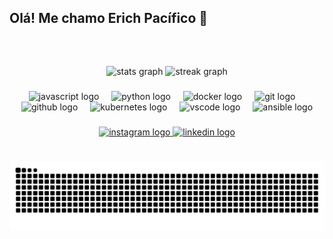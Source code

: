 <h2 align="left">Olá! Me chamo Erich Pacífico 🌊</h2>

###

<br clear="both">

<h5 align="left"></h5>

###

<div align="center">
  <img src="https://github-readme-stats.vercel.app/api?username=erichpacifico10&hide_title=false&hide_rank=false&show_icons=true&include_all_commits=true&count_private=false&disable_animations=false&theme=gotham&locale=en&hide_border=true" height="150" alt="stats graph"  />
  <img src="https://streak-stats.demolab.com?user=erichpacifico10&locale=en&mode=daily&theme=gotham&hide_border=true&border_radius=10" height="150" alt="streak graph"  />
</div>

###

<div align="center">
  <img src="https://cdn.jsdelivr.net/gh/devicons/devicon/icons/javascript/javascript-plain.svg" height="43" alt="javascript logo"  />
  <img width="12" />
  <img src="https://cdn.jsdelivr.net/gh/devicons/devicon/icons/python/python-original.svg" height="43" alt="python logo"  />
  <img width="12" />
  <img src="https://skillicons.dev/icons?i=docker" height="43" alt="docker logo"  />
  <img width="12" />
  <img src="https://skillicons.dev/icons?i=git" height="43" alt="git logo"  />
  <img width="12" />
  <img src="https://skillicons.dev/icons?i=github" height="43" alt="github logo"  />
  <img width="12" />
  <img src="https://skillicons.dev/icons?i=kubernetes" height="43" alt="kubernetes logo"  />
  <img width="12" />
  <img src="https://skillicons.dev/icons?i=vscode" height="43" alt="vscode logo"  />
  <img width="12" />
  <img src="https://cdn.jsdelivr.net/gh/devicons/devicon/icons/ansible/ansible-original.svg" height="43" alt="ansible logo"  />
</div>

###

<div align="center">
  <a href="https://www.instagram.com/erichpacific_/" target="_blank">
    <img src="https://img.shields.io/static/v1?message=Instagram&logo=instagram&label=&color=E4405F&logoColor=white&labelColor=&style=for-the-badge" height="39" alt="instagram logo"  />
  </a>
  <a href="https://www.linkedin.com/in/erichpacifico/" target="_blank">
    <img src="https://img.shields.io/static/v1?message=LinkedIn&logo=linkedin&label=&color=0077B5&logoColor=white&labelColor=&style=for-the-badge" height="39" alt="linkedin logo"  />
  </a>
</div>

###

<br clear="both">

<img src="https://raw.githubusercontent.com/erichpacifico10/erichpacifico10/output/snake.svg" alt="Snake animation" />

###
